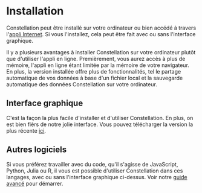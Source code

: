 # Installation
Constellation peut être installé sur votre ordinateur ou bien accédé à travers l'[appli Internet](https://réseau-constellation.ca). Si vous l'installez, cela peut être fait avec ou sans l'interface graphique. 

Il y a plusieurs avantages à installer Constellation sur votre ordinateur plutôt que d'utiliser l'appli en ligne. Premièrement, vous aurez accès à plus de mémoire, l'appli en ligne étant limitée par la mémoire de votre navigateur. En plus, la version installée offre plus de fonctionnalités, tel le partage automatique de vos données à base d'un fichier local et la sauvegarde automatique des données Constellation sur votre ordinateur.

## Interface graphique
C'est la façon la plus facile d'installer et d'utiliser Constellation. En plus, on est bien fièrs de notre jolie interface. Vous pouvez télécharger la version la plus récente [ici](https://réseau-constellation.ca/téléchargements).

## Autres logiciels
Si vous préférez travailler avec du code, qu'il s'agisse de JavaScript, Python, Julia ou R, il vous est possible d'utiliser Constellation dans ces langages, avec ou sans l'interface graphique ci-dessus. Voir notre [guide avancé](../avancé/autresLangages/introduction.md) pour démarrer.
